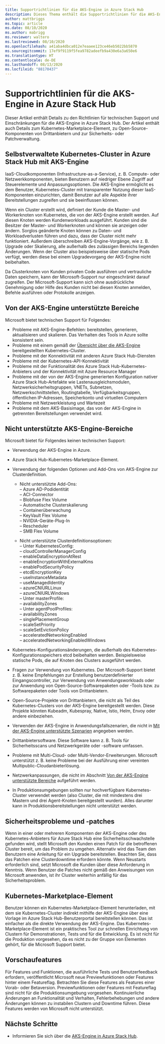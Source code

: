 ```yaml
---
title: Supportrichtlinien für die AKS-Engine in Azure Stack Hub
description: Dieses Thema enthält die Supportrichtlinien für die AKS-Engine in Azure Stack Hub.
author: mattbriggs
ms.topic: article
ms.date: 08/10/2020
ms.author: mabrigg
ms.reviewer: waltero
ms.lastreviewed: 08/10/2020
ms.openlocfilehash: a41aba4dbca012e7eaaee123ce46eb5022bb5870
ms.sourcegitcommit: 17ef9f9119f5fea9782adeefb9a430e6a3a650e6
ms.translationtype: HT
ms.contentlocale: de-DE
ms.lasthandoff: 08/13/2020
ms.locfileid: "88170437"
---
```

# <a name="support-policies-for-aks-engine-on-azure-stack-hub"></a>Supportrichtlinien für die AKS-Engine in Azure Stack Hub

Dieser Artikel enthält Details zu den Richtlinien für technischen Support und Einschränkungen für die AKS-Engine in Azure Stack Hub. Der Artikel enthält auch Details zum Kubernetes-Marketplace-Element, zu Open-Source-Komponenten von Drittanbietern und zur Sicherheits- oder Patchverwaltung. 

## <a name="self-managed-kubernetes-clusters-on-azure-stack-hub-with-aks-engine"></a>Selbstverwaltete Kubernetes-Cluster in Azure Stack Hub mit AKS-Engine

IaaS-Cloudkomponenten (Infrastructure-as-a-Service), z. B. Compute- oder Netzwerkkomponenten, bieten Benutzern auf niedriger Ebene Zugriff auf Steuerelemente und Anpassungsoptionen. Die AKS-Engine ermöglicht es dem Benutzer, Kubernetes-Cluster mit transparenter Nutzung dieser IaaS-Komponenten einzurichten, damit Benutzer auf alle Aspekte ihrer Bereitstellungen zugreifen und sie beeinflussen können.

Wenn ein Cluster erstellt wird, definiert der Kunde die Master- und Workerknoten von Kubernetes, die von der AKS-Engine erstellt werden. Auf diesen Knoten werden Kundenworkloads ausgeführt. Kunden sind die Besitzer der Master- und Workerknoten und können sie anzeigen oder ändern. Sorglos geänderte Knoten können zu Daten- und Workloadverlusten führen und dazu, dass der Cluster nicht mehr funktioniert. Außerdem überschreiben AKS-Engine-Vorgänge, wie z. B. Upgrade oder Skalierung, alle außerhalb des zulässigen Bereichs liegenden Änderungen. Wenn der Cluster also beispielsweise über statische Pods verfügt, werden diese bei einem Upgradevorgang der AKS-Engine nicht beibehalten.

Da Clusterknoten von Kunden privaten Code ausführen und vertrauliche Daten speichern, kann der Microsoft-Support nur eingeschränkt darauf zugreifen. Der Microsoft-Support kann sich ohne ausdrückliche Genehmigung oder Hilfe des Kunden nicht bei diesen Knoten anmelden, Befehle ausführen oder Protokolle anzeigen.

## <a name="aks-engine-supported-areas"></a>Von der AKS-Engine unterstützte Bereiche

Microsoft bietet technischen Support für Folgendes:

-  Probleme mit AKS-Engine-Befehlen: bereitstellen, generieren, aktualisieren und skalieren. Das Verhalten des Tools in Azure sollte konsistent sein.
-  Probleme mit einem gemäß der [Übersicht über die AKS-Engine](azure-stack-kubernetes-aks-engine-overview.md) bereitgestellten Kubernetes-Cluster.
-  Probleme mit der Konnektivität mit anderen Azure Stack Hub-Diensten 
-  Probleme mit der Kubernetes-API-Konnektivität
-  Probleme mit der Funktionalität des Azure Stack Hub-Kubernetes-Anbieters und der Konnektivität mit Azure Resource Manager
-  Probleme mit der von der AKS-Engine generierten Konfiguration nativer Azure Stack Hub-Artefakte wie Lastenausgleichsmodulen, Netzwerksicherheitsgruppen, VNETs, Subnetzen, Netzwerkschnittstellen, Routingtabelle, Verfügbarkeitsgruppen, öffentlichen IP-Adressen, Speicherkonto und virtuellen Computern 
-  Probleme mit Netzwerkleistung und Wartezeit
-  Probleme mit dem AKS-Basisimage, das von der AKS-Engine in getrennten Bereitstellungen verwendet wird. 

## <a name="aks-engine-areas-not-supported"></a>Nicht unterstützte AKS-Engine-Bereiche

Microsoft bietet für Folgendes keinen technischen Support:

-  Verwendung der AKS-Engine in Azure.
-  Azure Stack Hub-Kubernetes-Marketplace-Element.
-  Verwendung der folgenden Optionen und Add-Ons von AKS-Engine zur Clusterdefinition.
    -  Nicht unterstützte Add-Ons:  
            – Azure AD-Podidentität  
            – ACI-Connector  
            – Blobfuse Flex Volume  
            – Automatische Clusterskalierung  
            – Containerüberwachung  
            – KeyVault Flex Volume  
            – NVIDIA-Geräte-Plug-In  
            – Rescheduler  
            – SMB Flex Volume  
        
    -  Nicht unterstützte Clusterdefinitionsoptionen:  
            – Unter KubernetesConfig:  
                    – cloudControllerManagerConfig  
                    – enableDataEncryptionAtRest  
                    – enableEncryptionWithExternalKms  
                    – enablePodSecurityPolicy  
                    – etcdEncryptionKey  
                    – useInstanceMetadata  
                    – useManagedIdentity  
                    – azureCNIURLLinux  
                    – azureCNIURLWindows  
            – Unter masterProfile:  
                    – availabilityZones  
            – Unter agentPoolProfiles:  
                    – availabilityZones  
                    – singlePlacementGroup  
                    – scaleSetPriority  
                    – scaleSetEvictionPolicy  
                    – acceleratedNetworkingEnabled  
                    – acceleratedNetworkingEnabledWindows

-  Kubernetes-Konfigurationsänderungen, die außerhalb des Kubernetes-Konfigurationsspeichers etcd beibehalten werden. Beispielsweise statische Pods, die auf Knoten des Clusters ausgeführt werden.
-  Fragen zur Verwendung von Kubernetes. Der Microsoft-Support bietet z. B. keine Empfehlungen zur Erstellung benutzerdefinierter Eingangscontroller, zur Verwendung von Anwendungsworkloads oder zur Anwendung von Open-Source-Softwarepaketen oder -Tools bzw. zu Softwarepaketen oder Tools von Drittanbietern.
-  Open-Source-Projekte von Drittanbietern, die nicht als Teil des Kubernetes-Clusters von der AKS-Engine bereitgestellt werden. Diese Projekte könnten Kubeadm, Kubespray, Native, Istio, Helm, Envoy oder andere einbeziehen.
-  Verwenden der AKS-Engine in Anwendungsfallszenarien, die nicht in [Mit der AKS-Engine unterstützte Szenarien](azure-stack-kubernetes-aks-engine-overview.md#supported-scenarios-with-the-aks-engine) angegeben werden.
-  Drittanbietersoftware. Diese Software kann z. B. Tools für Sicherheitsscans und Netzwerkgeräte oder -software umfassen.
-  Probleme mit Multi-Cloud- oder Multi-Vendor-Erweiterungen. Microsoft unterstützt z. B. keine Probleme bei der Ausführung einer vereinten Multipublic-Cloudanbieterlösung.
-  Netzwerkanpassungen, die nicht im Abschnitt [Von der AKS-Engine unterstützte Bereiche](#aks-engine-supported-areas) aufgeführt werden.
-  In Produktionsumgebungen sollten nur hochverfügbare Kubernetes-Cluster verwendet werden (also Cluster, die mit mindestens drei Mastern und drei Agent-Knoten bereitgestellt wurden). Alles darunter kann in Produktionsbereitstellungen nicht unterstützt werden.

##  <a name="security-issues-and-patching"></a>Sicherheitsprobleme und -patches

Wenn in einer oder mehreren Komponenten der AKS-Engine oder des Kubernetes-Anbieters für Azure Stack Hub eine Sicherheitsschwachstelle gefunden wird, stellt Microsoft den Kunden einen Patch für die betroffenen Cluster bereit, um das Problem zu umgehen. Alternativ wird das Team den Benutzern eine Anleitung für ein Upgrade bereitstellen. Beachten Sie, dass das Patchen eine Clusterdowntime erfordern könnte. Wenn Neustarts erforderlich sind, setzt Microsoft die Kunden über diese Anforderung in Kenntnis. Wenn Benutzer die Patches nicht gemäß den Anweisungen von Microsoft anwenden, ist ihr Cluster weiterhin anfällig für das Sicherheitsproblem.

## <a name="kubernetes-marketplace-item"></a>Kubernetes-Marketplace-Element

Benutzer können ein Kubernetes-Marketplace-Element herunterladen, mit dem sie Kubernetes-Cluster indirekt mithilfe der AKS-Engine über eine Vorlage im Azure Stack Hub-Benutzerportal bereitstellen können. Das ist einfacher als die direkte Verwendung der AKS-Engine. Das Kubernetes-Marketplace-Element ist ein praktisches Tool zur schnellen Einrichtung von Clustern für Demonstrationen, Tests und für die Entwicklung. Es ist nicht für die Produktion vorgesehen, da es nicht zu der Gruppe von Elementen gehört, für die Microsoft Support bietet.

## <a name="preview-features"></a>Vorschaufeatures

Für Features und Funktionen, die ausführliche Tests und Benutzerfeedback erfordern, veröffentlicht Microsoft neue Previewfunktionen oder Features hinter einem Featureflag. Betrachten Sie diese Features als Features einer Vorab- oder Betaversion. Previewfunktionen oder Features mit Featureflag sind nicht für die Produktionsumgebung vorgesehen. Kontinuierliche Änderungen an Funktionalität und Verhalten, Fehlerbehebungen und andere Änderungen können zu instabilen Clustern und Downtime führen. Diese Features werden von Microsoft nicht unterstützt.

## <a name="next-steps"></a>Nächste Schritte

- Informieren Sie sich über die [AKS-Engine in Azure Stack Hub](azure-stack-kubernetes-aks-engine-overview.md).